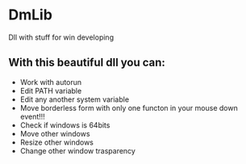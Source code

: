 # DmLib
Dll with stuff for win developing
## With this beautiful dll you can:
* Work with autorun
* Edit PATH variable
* Edit any another system variable
* Move borderless form with only one functon in your mouse down event!!!
* Check if windows is 64bits
* Move other windows
* Resize other windows
* Change other window trasparency
